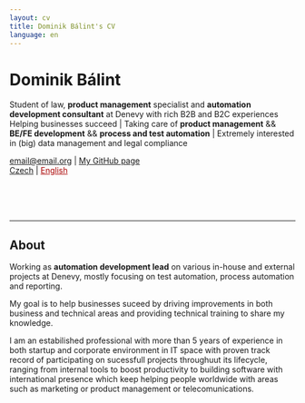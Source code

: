 ```yaml
---
layout: cv
title: Dominik Bálint's CV
language: en
---
```


<div class="fixed">

<h1>Dominik Bálint</h1>
<p>
  Student of law, <b>product management</b> specialist and <b>automation development consultant</b> at Denevy with rich B2B and B2C experiences <br>
  Helping businesses succeed | Taking care of <b>product management</b> && <b>BE/FE development</b> && <b>process and test automation</b> | Extremely interested in (big) data management and legal compliance
</p>

<div id="webaddress">
<a href="email@email.cz">email@email.org</a>
| <a href="https://github.com/Dominik-97">My GitHub page</a> <br>
<a href="index_cz.html">Czech</a>
| <a href="index.html" style="color: #AA0000;">English</a>
</div>

<div class="topcorner">
<!-- <img src="assets/Me.png" alt="Picture of me" style="width:200px;"/> -->
<div class="picture-borders picture-itself"></div>
</div>

<hr style="margin-top: 80px;">

</div>

## About

Working as **automation development lead** on various in-house and external projects at Denevy, mostly focusing on test automation, process automation and reporting. <br>

My goal is to help businesses suceed by driving improvements in both business and technical areas and providing technical training to share my knowledge.<br>

I am an estabilished professional with more than 5 years of experience in both startup and corporate environment in IT space with proven track record of participating on sucessfull projects throughuut its lifecycle, ranging from internal tools to boost productivity to building software with international presence which keep helping people worldwide with areas such as marketing or product management or telecomunications. <br>


<!-- From alpha versions to launch in the EU markets to a mature products with huge numbers of clients.

Focusing on big data, backend development (with overreach to frontend), product management, automated testing (E2E FE, Unit, Integration) and varisous consulting and training regarding agile practices, development, testing, data and data compliance and reporting (ETL) and visualize.

I have more than 5 years in both startup (SMBs) and corporate environment experience. This gave me experiences and skills in various areas to understand how to help companies with various activities ranging from business process analysis, data analysis, testing through product management to product launch and life cycle management. This all helps me to help bring improvements and success to businesses in business and inter personal way.

I have experiences from smaller companies all tha way to corporates like T-Mobile, Asseco, Renomia and Packeta. It has been extremely enriching experience which helped me to understand the current market needs and help businesses to translate them into efficient and succesfull internal activities from which the company can higly benefit.

The main areas I currently tend to focus on are automated testing, automation in general and technical training and data ETL and visualizations. In case your QA is not working as efficiently as it could, or you dont know how to visualize or consume data or automate your data streams or build your internal knowledge base? Does your product suffers from inadequte or inefficient QA processes? Has it impaired or negatively affected your product management and/or launch and delivery? Do you have problems with processes or information pipelines and getting it across various project levels but you do not know how to manage all this to release a sucesful product? There are many cases which can negatively affect your product, and a lot of it can do with QA and processes, there are many scenarios. I can help you solve these problems and help you to manage your product sucesfully.

I am a people man, so I love transfering these skill that I have learned over the year to other people through mentoring, coaching and training, so the companies can retain the added value i brought in to future to apply the improvements and solve various business and technical problems they might encounter. I love communication and connecting people, to deliver the product value. I can always find a solution to a problem, analyse it, propose solution, implement solution, implement procesess and write documentation and methodologies.

I can analyze business and QA needs and translate them into comprehensive requirements (defining new, improved and better features for new systems and apps and leading employees/managers towards a better way of handling just another day at work) which can be implemented to bring improvements and value to the business.

Liason between stakeholders and developers, translating business needs into comprehensive requirements and transparently managing product backlog and features to bring value to the business.

Interested in:

- Testing, test automation, honesty, courage, challenges, learning and teaching and writing

### Specialized in

Data analysis and visualization, development, product management, testing and training.


## Work experience
`2021-Present` __Denevy__ **Development and Testing consultant** - Full-time <br>

- Working on various in-house and external projects for companies like Renomia, Asseco and Packeta
  - Renomia - automation lead
  - Asseco - automation consultant
  - Packeta - pipelines and project consultant
- Delivering (driving) improvements in automation processes, testing automation, development and data pipelines and visualizations
- Training
- Analysis
- Documentation
- Leading internal projects (product owner) and managing automation teams as automation lead

`2018-2021` __Behavee__ **Data Consultant, Reporting Specialist** - Self-employed <br>

- Examining data, processes and technologies to evaluate the current state and reveal critical problems.
  - Design, research plans and analysis.
- Researching and making recommendations about various business cases improving data use.
- Assisting Development team to create and implement data strategies, design and build data flows and develop conceptual data models.
- Creating automated data reports and documentation.
- Maintaining data integrity and databases.

`2018-2020` __T-Mobile__ **Data Consultant** - Self-employed <br>

- Participating on the T-Mobile Czech Republic project - Data migration, testing, reporting
  - Support for migration activities during the transition period, preparation and data consolidation, data testing, reporting, handover of prepared data.
  - Data testing, data cleansing and migration tools development.
  - Designing a solution for consolidation and migration of data from local ERP systems to international solutions, designing and reviewing of transitional and to-be processes.
  - Responsibility for data preparation in the field of legal documents, plant maintenance, human resources and asset accounting.

`2017-2018` __Komerční banka__ **Customer Service Representative** - Part-time <br>

- Helping customers with complaints and questions.
- Giving customers information about products and services.
- Taking requests, and processing claims.
- Taking care of other activities to ensure smooth operation of the branch.

`2015-2017` __Sinch__ **Event technician** - Part-time <br>

- Organized, implemented, and managed events for the public or private groups.
- Planning and organization of public events.
- Setting up equipment (electrical and other).


## Education

`2017-Present`
__CEVRO Institut, Prague, Czech republic__ <br>
- `2017-2020` - Bc., field: __Corporate Law__ <br>
- `2020-Present` - Studying Mgr., field: __Corporate Law__ <br>

`2010-2017`
__Mensa Gymnázium, Prague, Czech republic__ <br>
- `2017` - Graduation. <br>

`2009-2010`
__Open Gate Boarding School, Babice u Říčan, Czech republic__ <br>


## Skills

&nbsp;
&nbsp;
&nbsp;

### Industry Knowledge

- Financial Analysis & Basic knowledge of accounting
- Business Strategy
- Business Development
- Business Analysis
- Analytical Skills
- Pivot Tables
- Shell Scripting
- Testing
- Test Automation
- Telecommunication
- Professional Writing
- Marketing
- PPC
- Design
- BDD (Gherkin)


### Interpersonal Skills

- Teamwork
- Communication
- Dedicated
- Thorough


### Tools & Technologies

- SharePoint <img alt="microsoftsharepoint" src="https://simpleicons.org/icons/microsoftsharepoint.svg" width="15px"> &nbsp;\|&nbsp; Intermediate
- Microsoft Access <img alt="microsoftaccess" src="https://simpleicons.org/icons/microsoftaccess.svg" width="15px"> &nbsp;\|&nbsp; Intermediate
- Microsoft Excel <img alt="microsoftexcel" src="https://simpleicons.org/icons/microsoftexcel.svg" width="15px"> &nbsp;\|&nbsp; Advanced
- Microsoft Power Query <img alt="microsoftpowerquery" src="https://simpleicons.org/icons/microsoft.svg" width="15px"> &nbsp;\|&nbsp; Intermediate
- Visual Basic for Applications (VBA) <img alt="visualbasicforapplications" src="https://cdn3.iconfinder.com/data/icons/flat-design-spreadsheet-set-5/24/macros-vba-512.png" width="15px"> &nbsp;\|&nbsp; Itermediate
- git <img alt="git" src="https://simpleicons.org/icons/git.svg" width="15px"> &nbsp;\|&nbsp; Advanced
- GitHub & GitLab <img alt="github" src="https://simpleicons.org/icons/github.svg" width="15px"> & <img alt="gitlab" src="https://simpleicons.org/icons/gitlab.svg" width="15px"> &nbsp;\|&nbsp; Advanced
- Tableau <img alt="tableau" src="https://simpleicons.org/icons/tableau.svg" width="15px"> &nbsp;\|&nbsp; Intermediate
- Microsoft Power BI <img alt="microsoftpowerbi" src="https://simpleicons.org/icons/powerbi.svg" width="15px"> &nbsp;\|&nbsp; Intermediate
- REST API <img alt="Rest API" src="https://img.icons8.com/ios/64/000000/api-settings.png" width="15px"> &nbsp;\|&nbsp; Intermediate, user level
- JSON, XML, YAML &nbsp;\|&nbsp; Advanced
- Selenium <img alt="selenium" src="https://img.icons8.com/wired/64/000000/selenium-test-automation.png" width="15px"> &nbsp;\|&nbsp; Advanced, in IDE
- HTML5 <img alt="html5" src="https://simpleicons.org/icons/html5.svg" width="15px"> &nbsp;\|&nbsp; Intermediate
- CSS <img alt="css3" src="https://simpleicons.org/icons/css3.svg" width="15px"> &nbsp;\|&nbsp; Intermediate
- Python <img alt="python" src="https://simpleicons.org/icons/python.svg" width="15px"> &nbsp;\|&nbsp; Novice
- MySQL <img alt="MySQL" src="https://simpleicons.org/icons/mysql.svg" width="15px"> &nbsp;\|&nbsp; Intermediate
- Markdown & Pandoc <img alt="Markdown" src="https://simpleicons.org/icons/markdown.svg" width="15px"> &nbsp;\|&nbsp; Advanced
- Terminal & Shell scripting (bash) <img alt="GNU Bash" src="https://simpleicons.org/icons/gnubash.svg" width="15px"> &nbsp;\|&nbsp; Itermediate
- LaTeX <img alt="LaTeX" src="https://simpleicons.org/icons/latex.svg" width="15px"> &nbsp;\|&nbsp; Intermediate
- Microsoft Office <img alt="Microsoft Office" src="https://simpleicons.org/icons/microsoftoffice.svg" width="15px"> &nbsp;\|&nbsp; Advanced
- Microsoft Power Automate & Integromat <img alt="Microsoft Power Automate" src="https://img.icons8.com/fluent/48/000000/microsoft-power-automate-2020.png" width="15px"> & <img alt="Integromat" src="https://images.saasworthy.com/integromat_1954_logo_1576566957_wkfxu.png" width="15px"> &nbsp;\|&nbsp; Advanced
- Google Cloud Platform (GCP) & Microsoft Azure <img alt="Google Cloud Platform" src="https://simpleicons.org/icons/googlecloud.svg" width="15px"> & <img alt="Microsoft Azure" src="https://simpleicons.org/icons/microsoftazure.svg" width="15px"> &nbsp;\|&nbsp; Novice, user level
- Google Analytics & Tag Manager <img alt="Google Analytics" src="https://simpleicons.org/icons/googleanalytics.svg" width="15px"> & <img alt="Google Tag Manager" src="https://simpleicons.org/icons/googletagmanager.svg" width="15px"> &nbsp;\|&nbsp; Intermediate
- Basic Adobe Suite <img alt="Adobe Vreative Suite" src="https://simpleicons.org/icons/adobe.svg" width="15px"> &nbsp;\|&nbsp; Novice
- BPMN & UML &nbsp;\|&nbsp; Advanced in BPMN, novice in UML
- MacOS & Windows & Linux <img alt="Apple" src="https://simpleicons.org/icons/apple.svg" width="15px"> & <img alt="Windows" src="https://simpleicons.org/icons/windows.svg" width="15px"> & <img alt="Linux" src="https://simpleicons.org/icons/linux.svg" width="15px"> &nbsp;\|&nbsp; Advanced
- Basic understanding of: R & JavaScript & Node.js <img alt="R" src="https://simpleicons.org/icons/r.svg" width="15px"> & <img alt="JavaScript" src="https://simpleicons.org/icons/javascript.svg" width="15px"> & <img alt="Node.js" src="https://simpleicons.org/icons/node-dot-js.svg" width="15px"> &nbsp;\|&nbsp; Novice

- FE:
  - JavaScript/Typescript
  - HTML5
  - CSS3
  - XPaths
- Testing
  - RobotFramework
  - Selenium
  - Cucumber
  - PlayWright
  - Gherkin
- Backend
  - Node.js
  - Python
  - Go
- Other technologies
  - MacOS
  - Linux
  - AWS, GCP
  - VMs
  - Docker
  - Markup languages - Markdown
  - LaTeX
  - Shell Scripting - Bash, ZSH
  - Make
  - SQL (MySQL, PostgreSQL)
  - APIs
- Other
  - Agile
  - Scrum
  - BPMN
  - Leadership
  - Writing
  - Design
  - Integrations
  - SAP
  - Process improvement
  - Product delivery
  - Telecomunications
  - Project delivery
  - Project coordination
  - Process management and improvement
  - Product launch
  - Testing
  - QA Lead
  - Consultion
  - COmmunication
  - Training
  - Presentation
  - Team-oriented
  - Mentoring
  - Coaching
  - Process quality improvements
  - Networking
  - Nginx
  - Pipelines Gl
  - Docker
  - API
  - VM
  - Product lifecycle management


## Languages

- Language: **Czech**
  - Native or bilingual proficiency
- Language: **English**
  - Full professional proficiency
- Language: **Spanish**
  - Elementary proficiency
- Language: **German**
  - Elementary proficiency


<!-- ### Footer

Last updated: December 2020 -->

<!-- Icons by Flaticon/Shield.io/Simpleicons if not by them, then by

https://icons8.com/icon/55497/rest-api OR found by Google Image Search, licence checked OR used Adobe Icons as part of Creative Cloud -->



